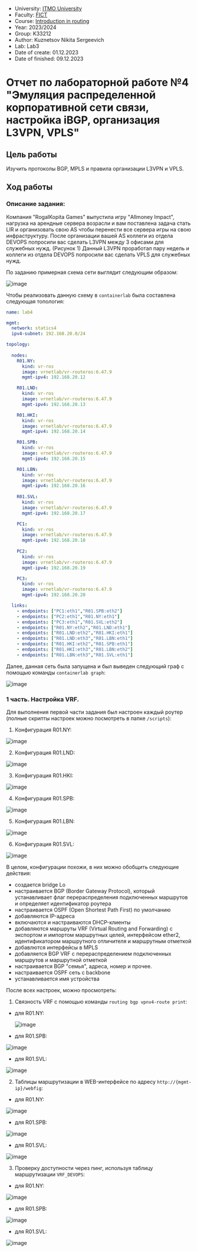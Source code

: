 - University: [ITMO University](https://itmo.ru/ru/)
- Faculty: [FICT](https://fict.itmo.ru)
- Course: [Introduction in routing](https://github.com/itmo-ict-faculty/introduction-in-routing)
- Year: 2023/2024
- Group: K33212
- Author: Kuznetsov Nikita Sergeevich
- Lab: Lab3
- Date of create: 01.12.2023
- Date of finished: 09.12.2023

# Отчет по лабораторной работе №4 "Эмуляция распределенной корпоративной сети связи, настройка iBGP, организация L3VPN, VPLS"

## Цель работы

Изучить протоколы BGP, MPLS и правила организации L3VPN и VPLS.

## Ход работы

### Описание задания:

Компания "RogaIKopita Games" выпустила игру "Allmoney Impact", нагрузка на арендные сервера возрасли и вам поставлена задача стать LIR и организовать свою AS чтобы перенести все сервера игры на свою инфраструктуру. После организации вашей AS коллеги из отдела DEVOPS попросили вас сделать L3VPN между 3 офисами для служебных нужд. (Рисунок 1) Данный L3VPN проработал пару недель и коллеги из отдела DEVOPS попросили вас сделать VPLS для служебных нужд.

По заданию примерная схема сети выглядит следующим образом:

![image](https://github.com/crawlic-stud/intro-to-routing-itmo-2023/assets/71011093/cc850d71-7112-4a9c-a46e-e4dc5a27fc3d)

Чтобы реализовать данную схему в ```containerlab``` была составлена следующая топология:

```yaml
name: lab4

mgmt:
  network: statics4
  ipv4-subnet: 192.168.20.0/24

topology:
  
  nodes:
    R01.NY: 
      kind: vr-ros
      image: vrnetlab/vr-routeros:6.47.9 
      mgmt-ipv4: 192.168.20.12

    R01.LND:
      kind: vr-ros
      image: vrnetlab/vr-routeros:6.47.9
      mgmt-ipv4: 192.168.20.13

    R01.HKI:
      kind: vr-ros
      image: vrnetlab/vr-routeros:6.47.9
      mgmt-ipv4: 192.168.20.14

    R01.SPB:
      kind: vr-ros
      image: vrnetlab/vr-routeros:6.47.9
      mgmt-ipv4: 192.168.20.15

    R01.LBN:
      kind: vr-ros
      image: vrnetlab/vr-routeros:6.47.9
      mgmt-ipv4: 192.168.20.16
    
    R01.SVL:
      kind: vr-ros
      image: vrnetlab/vr-routeros:6.47.9
      mgmt-ipv4: 192.168.20.17

    PC1:
      kind: vr-ros
      image: vrnetlab/vr-routeros:6.47.9
      mgmt-ipv4: 192.168.20.18
    
    PC2:
      kind: vr-ros
      image: vrnetlab/vr-routeros:6.47.9
      mgmt-ipv4: 192.168.20.19

    PC3:
      kind: vr-ros
      image: vrnetlab/vr-routeros:6.47.9
      mgmt-ipv4: 192.168.20.20

  links:
    - endpoints: ["PC1:eth1","R01.SPB:eth2"]
    - endpoints: ["PC2:eth1","R01.NY:eth1"]
    - endpoints: ["PC3:eth1","R01.SVL:eth2"]
    - endpoints: ["R01.NY:eth2","R01.LND:eth1"]
    - endpoints: ["R01.LND:eth2","R01.HKI:eth1"]
    - endpoints: ["R01.LND:eth3","R01.LBN:eth1"]
    - endpoints: ["R01.HKI:eth2","R01.SPB:eth1"]
    - endpoints: ["R01.HKI:eth3","R01.LBN:eth2"]
    - endpoints: ["R01.LBN:eth3","R01.SVL:eth1"]
```

Далее, данная сеть была запущена и был выведен следующий граф с помощью команды ```containerlab graph```:

![image](https://github.com/crawlic-stud/intro-to-routing-itmo-2023/assets/71011093/3112e018-3c4d-461e-86ed-6b59ee2da37f)

### 1 часть. Настройка VRF.

Для выполнения первой части задания был настроен каждый роутер (полные скрипты настроек можно посмотреть в папке ```/scripts```):

1. Конфигурация R01.NY:

![image](https://github.com/crawlic-stud/intro-to-routing-itmo-2023/assets/71011093/d26af662-404d-4c2a-8739-bc0c7c9d6490)

2. Конфигурация R01.LND:

![image](https://github.com/crawlic-stud/intro-to-routing-itmo-2023/assets/71011093/ce9ebca0-c4ab-424b-860c-3e3042b56c2a)

3. Конфигурация R01.HKI:

![image](https://github.com/crawlic-stud/intro-to-routing-itmo-2023/assets/71011093/a3ddb4e5-d6d3-44fd-9478-4d87d0bf42b2)

4. Конфигурация R01.SPB:

![image](https://github.com/crawlic-stud/intro-to-routing-itmo-2023/assets/71011093/78f2c53e-c8ff-4eab-ac15-2139680987fd)

5. Конфигурация R01.LBN:

![image](https://github.com/crawlic-stud/intro-to-routing-itmo-2023/assets/71011093/5288a813-fa2c-465c-bd4b-aabacffe8fee)

6. Конфигурация R01.SVL:

![image](https://github.com/crawlic-stud/intro-to-routing-itmo-2023/assets/71011093/04ef9bd6-5b48-4aac-966c-adffaad6a87b)

В целом, конфигурации похожи, в них можно обобщить следующие действия:

 - создается bridge Lo
 - настраивается BGP (Border Gateway Protocol), который устанавливает флаг перераспределения подключенных маршрутов и определяет идентификатор роутера
 - настраивается OSPF (Open Shortest Path First) по умолчанию
 - добавляются IP-адреса
 - включаются и настраиваются DHCP-клиенты
 - добавляются маршруты VRF (Virtual Routing and Forwarding) с экспортом и импортом маршрутных целей, интерфейсом ether2, идентификатором маршрутного отличителя и маршрутным отметкой
 - добавлются интерфейсы в MPLS
 - добавляется BGP VRF с перераспределением подключенных маршрутов и маршрутной отметкой
 - настраивается BGP "семья", адреса, номер и прочее.
 - настраивается OSPF сеть с backbone
 - устанавливается имя устройства

После всех настроек, можно просмотреть: 

1. Связность VRF с помощью команды ```routing bgp vpnv4-route print```:
 - для R01.NY:
   
   ![image](https://github.com/crawlic-stud/intro-to-routing-itmo-2023/assets/71011093/690cc3b9-e1a1-49f8-8523-bf4e8c298181)

 - для R01.SPB:
 
 ![image](https://github.com/crawlic-stud/intro-to-routing-itmo-2023/assets/71011093/65e1b41d-efc7-4f95-98fc-91a7bc28de0d)

 - для R01.SVL:

 ![image](https://github.com/crawlic-stud/intro-to-routing-itmo-2023/assets/71011093/5b1119d8-1cd4-407f-ab96-4d8a77b40945)
 
2. Таблицы маршрутизации в WEB-интерфейсе по адресу ```http://{mgmt-ip}/webfig```:
 - для R01.NY:

![image](https://github.com/crawlic-stud/intro-to-routing-itmo-2023/assets/71011093/836c8f91-41f2-4b56-876a-bd7118677c89)

 - для R01.SPB:
 
 ![image](https://github.com/crawlic-stud/intro-to-routing-itmo-2023/assets/71011093/78ece813-0b58-4ea5-a9d5-041d7215ebef)

 - для R01.SVL:

![image](https://github.com/crawlic-stud/intro-to-routing-itmo-2023/assets/71011093/2d38ba10-55a5-46b9-8c6f-751d72ce3192)

3. Проверку доступности через пинг, используя таблицу маршрутизации ```VRF_DEVOPS```:

 - для R01.NY:

![image](https://github.com/crawlic-stud/intro-to-routing-itmo-2023/assets/71011093/5abcd414-34fd-409d-b630-4d16aa8c812c)

 - для R01.SPB:

![image](https://github.com/crawlic-stud/intro-to-routing-itmo-2023/assets/71011093/41938ba1-f277-4ef1-ac0e-9783cb9d76e8)

 - для R01.SVL:

![image](https://github.com/crawlic-stud/intro-to-routing-itmo-2023/assets/71011093/b2ad770a-03a1-4076-a7a1-76da4f788606)


